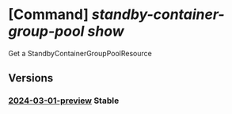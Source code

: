# [Command] _standby-container-group-pool show_

Get a StandbyContainerGroupPoolResource

## Versions

### [2024-03-01-preview](/Resources/mgmt-plane/L3N1YnNjcmlwdGlvbnMve30vcmVzb3VyY2Vncm91cHMve30vcHJvdmlkZXJzL21pY3Jvc29mdC5zdGFuZGJ5cG9vbC9zdGFuZGJ5Y29udGFpbmVyZ3JvdXBwb29scy97fQ==/2024-03-01-preview.xml) **Stable**

<!-- mgmt-plane /subscriptions/{}/resourcegroups/{}/providers/microsoft.standbypool/standbycontainergrouppools/{} 2024-03-01-preview -->
